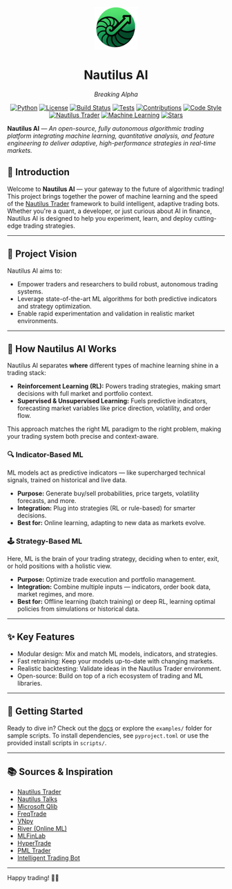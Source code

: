 <p align="center">
  <img src="docs/assets/logo.png" alt="Nautilus AI Logo" width="100"/>
</p>

<h1 align="center">Nautilus AI</h1>
<p align="center"><em>Breaking Alpha</em></p>

<p align="center">
  <a href="https://www.python.org/"><img src="https://img.shields.io/badge/Python-3.12%2B-blue" alt="Python"></a>
  <a href="LICENSE"><img src="https://img.shields.io/badge/License-MIT-green.svg" alt="License"></a>
  <a href="https://github.com/seekersoftec/nautilus_ai/actions"><img src="https://img.shields.io/github/actions/workflow/status/seekersoftec/nautilus_ai/tests.yml?branch=main" alt="Build Status"></a>
  <a href="https://github.com/seekersoftec/nautilus_ai/actions"><img src="https://img.shields.io/badge/Tests-Passing-brightgreen" alt="Tests"></a>
  <a href="../../CONTRIBUTING.md"><img src="https://img.shields.io/badge/Contributions-Welcome-orange.svg" alt="Contributions"></a>
  <a href="https://github.com/psf/black"><img src="https://img.shields.io/badge/code%20style-black-000000.svg" alt="Code Style"></a>
  <a href="https://nautilustrader.io"><img src="https://img.shields.io/badge/Made%20with-Nautilus%20Trader-orange" alt="Nautilus Trader"></a>
  <a href="https://scikit-learn.org/"><img src="https://img.shields.io/badge/Machine%20Learning-Active-green" alt="Machine Learning"></a>
  <a href="https://github.com/seekersoftec/nautilus_ai/stargazers"><img src="https://img.shields.io/github/stars/seekersoftec/nautilus_ai?style=social" alt="Stars"></a>
</p>


<!-- --- -->

**Nautilus AI** — *An open-source, fully autonomous algorithmic trading platform integrating machine learning, quantitative analysis, and feature engineering to deliver adaptive, high-performance strategies in real-time markets.*

<!-- --- -->

## 🚀 Introduction

Welcome to **Nautilus AI** — your gateway to the future of algorithmic trading! This project brings together the power of machine learning and the speed of the [Nautilus Trader](https://github.com/nautechsystems/nautilus_trader/) framework to build intelligent, adaptive trading bots. Whether you're a quant, a developer, or just curious about AI in finance, Nautilus AI is designed to help you experiment, learn, and deploy cutting-edge trading strategies.

---

## 🌟 Project Vision

Nautilus AI aims to:
- Empower traders and researchers to build robust, autonomous trading systems.
- Leverage state-of-the-art ML algorithms for both predictive indicators and strategy optimization.
- Enable rapid experimentation and validation in realistic market environments.

---

## 🧠 How Nautilus AI Works

Nautilus AI separates **where** different types of machine learning shine in a trading stack:

- **Reinforcement Learning (RL):** Powers trading strategies, making smart decisions with full market and portfolio context.
- **Supervised & Unsupervised Learning:** Fuels predictive indicators, forecasting market variables like price direction, volatility, and order flow.

This approach matches the right ML paradigm to the right problem, making your trading system both precise and context-aware.

### 🔍 Indicator-Based ML
ML models act as predictive indicators — like supercharged technical signals, trained on historical and live data.
- **Purpose:** Generate buy/sell probabilities, price targets, volatility forecasts, and more.
- **Integration:** Plug into strategies (RL or rule-based) for smarter decisions.
- **Best for:** Online learning, adapting to new data as markets evolve.

### 🕹️ Strategy-Based ML
Here, ML is the brain of your trading strategy, deciding when to enter, exit, or hold positions with a holistic view.
- **Purpose:** Optimize trade execution and portfolio management.
- **Integration:** Combine multiple inputs — indicators, order book data, market regimes, and more.
- **Best for:** Offline learning (batch training) or deep RL, learning optimal policies from simulations or historical data.

---

## ✨ Key Features
- Modular design: Mix and match ML models, indicators, and strategies.
- Fast retraining: Keep your models up-to-date with changing markets.
- Realistic backtesting: Validate ideas in the Nautilus Trader environment.
- Open-source: Build on top of a rich ecosystem of trading and ML libraries.

---

## 🚦 Getting Started
Ready to dive in? Check out the [docs](docs/README.md) or explore the `examples/` folder for sample scripts. To install dependencies, see `pyproject.toml` or use the provided install scripts in `scripts/`.

---

## 📚 Sources & Inspiration

- [Nautilus Trader](https://github.com/nautechsystems/nautilus_trader/)
- [Nautilus Talks](https://github.com/limx0/nautilus_talks)
- [Microsoft Qlib](https://github.com/microsoft/qlib.git)
- [FreqTrade](https://github.com/freqtrade/freqtrade/)
- [VNpy](https://github.com/vnpy/vnpy.git)
- [River (Online ML)](https://github.com/online-ml/river/)
- [MLFinLab](https://github.com/hudson-and-thames/mlfinlab/)
- [HyperTrade](https://github.com/karanpratapsingh/HyperTrade/)
- [PML Trader](https://github.com/Martingale42/pml-trader)
- [Intelligent Trading Bot](https://github.com/asavinov/intelligent-trading-bot.git)

---

Happy trading! 🐚🤖
